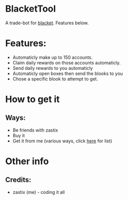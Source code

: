 # BlacketTool
A trade-bot for [blacket](https://beta.blacket.org/). Features below.
# Features:
- Automaticly make up to 150 accounts.
- Claim daily rewards on those accounts automaticly.
- Send daily rewards to you automaticly
- Automaticly open boxes then send the blooks to you
- Chose a specific blook to attempt to get.
# How to get it
## Ways:
- Be friends with zastix
- Buy it
- Get it from me (various ways, click [here]() for list)
# Other info
## Credits:
- zastix (me) - coding it all <!-- LMFAO -->
